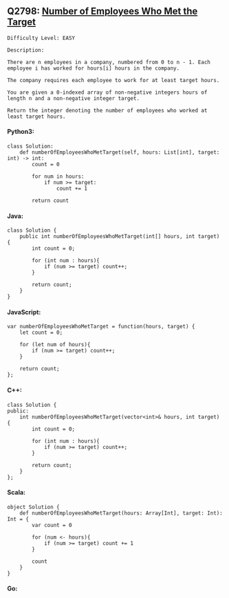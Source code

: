 ## Q2798: [Number of Employees Who Met the Target](https://leetcode.com/problems/number-of-employees-who-met-the-target/)

```
Difficulty Level: EASY
```

```
Description:

There are n employees in a company, numbered from 0 to n - 1. Each employee i has worked for hours[i] hours in the company.

The company requires each employee to work for at least target hours.

You are given a 0-indexed array of non-negative integers hours of length n and a non-negative integer target.

Return the integer denoting the number of employees who worked at least target hours.
```

#### Python3:

```
class Solution:
    def numberOfEmployeesWhoMetTarget(self, hours: List[int], target: int) -> int:
        count = 0

        for num in hours:
            if num >= target:
                count += 1

        return count
```

#### Java:

```
class Solution {
    public int numberOfEmployeesWhoMetTarget(int[] hours, int target) {
        int count = 0;

        for (int num : hours){
            if (num >= target) count++;
        }

        return count;
    }
}
```

#### JavaScript:

```
var numberOfEmployeesWhoMetTarget = function(hours, target) {
    let count = 0;

    for (let num of hours){
        if (num >= target) count++;
    }

    return count;
};
```

#### C++:

```
class Solution {
public:
    int numberOfEmployeesWhoMetTarget(vector<int>& hours, int target) {
        int count = 0;

        for (int num : hours){
            if (num >= target) count++;
        }

        return count;
    }
};
```

#### Scala:

```
object Solution {
    def numberOfEmployeesWhoMetTarget(hours: Array[Int], target: Int): Int = {
        var count = 0

        for (num <- hours){
            if (num >= target) count += 1
        }

        count
    }
}
```

#### Go:

```

```